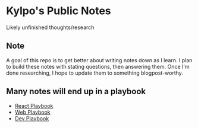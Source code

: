 # Kylpo's Public Notes
Likely unfinished thoughts/research

## Note
A goal of this repo is to get better about writing notes down as I learn. I plan to build these notes with stating questions, then answering them. Once I'm done researching, I hope to update them to something blogpost-worthy.

## Many notes will end up in a playbook
- [React Playbook](https://github.com/kylpo/react-playbook)
- [Web Playbook](https://github.com/kylpo/web-playbook)
- [Dev Playbook](https://github.com/kylpo/dev-playbook)
